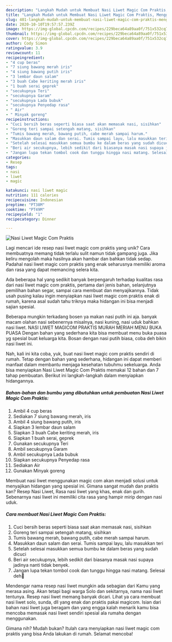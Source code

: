 ```yaml
---
description: "Langkah Mudah untuk Membuat Nasi Liwet Magic Com Praktis, Menggugah Selera"
title: "Langkah Mudah untuk Membuat Nasi Liwet Magic Com Praktis, Menggugah Selera"
slug: 401-langkah-mudah-untuk-membuat-nasi-liwet-magic-com-praktis-menggugah-selera
date: 2020-10-10T19:57:57.239Z
image: https://img-global.cpcdn.com/recipes/229beca64a89aa0f/751x532cq70/nasi-liwet-magic-com-praktis-foto-resep-utama.jpg
thumbnail: https://img-global.cpcdn.com/recipes/229beca64a89aa0f/751x532cq70/nasi-liwet-magic-com-praktis-foto-resep-utama.jpg
cover: https://img-global.cpcdn.com/recipes/229beca64a89aa0f/751x532cq70/nasi-liwet-magic-com-praktis-foto-resep-utama.jpg
author: Cody Simon
ratingvalue: 3.9
reviewcount: 11
recipeingredient:
- "4 cup beras"
- "7 siung bawang merah iris"
- "4 siung bawang putih iris"
- "3 lembar daun salam"
- "3 buah Cabe keriting merah iris"
- "1 buah serai geprek"
- "secukupnya Teri"
- "secukupnya Garam"
- "secukupnya Lada bubuk"
- "secukupnya Penyedap rasa"
- " Air"
- " Minyak goreng"
recipeinstructions:
- "Cuci bersih beras seperti biasa saat akan memasak nasi, sisihkan"
- "Goreng teri sampai setengah matang, sisihkan"
- "Tumis bawang merah, bawang putih, cabe merah sampai harum."
- "Masukkan daun salam dan serai. Tumis sampai layu, lalu masukkan teri"
- "Setelah selesai masukkan semua bumbu ke dalam beras yang sudah dicuci"
- "Beri air secukupnya, lebih sedikit dari biasanya masak nasi supaya jadinya nanti tidak benyek."
- "Jangan lupa tekan tombol cook dan tunggu hingga nasi matang. Selesai deh🤭"
categories:
- Resep
tags:
- nasi
- liwet
- magic

katakunci: nasi liwet magic 
nutrition: 111 calories
recipecuisine: Indonesian
preptime: "PT38M"
cooktime: "PT49M"
recipeyield: "1"
recipecategory: Dinner

---
```



![Nasi Liwet Magic Com Praktis](https://img-global.cpcdn.com/recipes/229beca64a89aa0f/751x532cq70/nasi-liwet-magic-com-praktis-foto-resep-utama.jpg)

Lagi mencari ide resep nasi liwet magic com praktis yang unik? Cara membuatnya memang tidak terlalu sulit namun tidak gampang juga. Jika keliru mengolah maka hasilnya akan hambar dan bahkan tidak sedap. Padahal nasi liwet magic com praktis yang enak seharusnya memiliki aroma dan rasa yang dapat memancing selera kita.

Ada beberapa hal yang sedikit banyak berpengaruh terhadap kualitas rasa dari nasi liwet magic com praktis, pertama dari jenis bahan, selanjutnya pemilihan bahan segar, sampai cara membuat dan menyajikannya. Tidak usah pusing kalau ingin menyiapkan nasi liwet magic com praktis enak di rumah, karena asal sudah tahu triknya maka hidangan ini bisa menjadi sajian spesial.

Beberapa mungkin terkadang bosen ya makan nasi putih ini aja. banyak macam olahan nasi sebenernya misalnya, nasi kuning, nasi uduk bahkan nasi liwet. NASI LIWET MAGICOM PRAKTIS MURAH MERIAH MENU BUKA PUASA Dengan bahan yang sederhana kita bisa membuat menu buka puasa yg spesial buat keluarga kita. Bosan dengan nasi putih biasa, coba deh bikin nasi liwet ini.


Nah, kali ini kita coba, yuk, buat nasi liwet magic com praktis sendiri di rumah. Tetap dengan bahan yang sederhana, hidangan ini dapat memberi manfaat dalam membantu menjaga kesehatan tubuhmu sekeluarga. Anda bisa menyiapkan Nasi Liwet Magic Com Praktis memakai 12 bahan dan 7 tahap pembuatan. Berikut ini langkah-langkah dalam menyiapkan hidangannya.

<!--inarticleads1-->

##### Bahan-bahan dan bumbu yang dibutuhkan untuk pembuatan Nasi Liwet Magic Com Praktis:

1. Ambil 4 cup beras
1. Sediakan 7 siung bawang merah, iris
1. Ambil 4 siung bawang putih, iris
1. Siapkan 3 lembar daun salam
1. Siapkan 3 buah Cabe keriting merah, iris
1. Siapkan 1 buah serai, geprek
1. Gunakan secukupnya Teri
1. Ambil secukupnya Garam
1. Ambil secukupnya Lada bubuk
1. Siapkan secukupnya Penyedap rasa
1. Sediakan  Air
1. Gunakan  Minyak goreng


Membuat nasi liwet menggunakan magic com akan menjadi solusi untuk menyajikan hidangan yang spesial ini. Gimana sangat mudah dan praktis kan? Resep Nasi Liwet, Rasa nasi liwet yang khas, enak dan gurih. Sebenarnya nasi liwet ini memiliki cita rasa yang hampir mirip dengan nasi uduk. 

<!--inarticleads2-->

##### Cara membuat Nasi Liwet Magic Com Praktis:

1. Cuci bersih beras seperti biasa saat akan memasak nasi, sisihkan
1. Goreng teri sampai setengah matang, sisihkan
1. Tumis bawang merah, bawang putih, cabe merah sampai harum.
1. Masukkan daun salam dan serai. Tumis sampai layu, lalu masukkan teri
1. Setelah selesai masukkan semua bumbu ke dalam beras yang sudah dicuci
1. Beri air secukupnya, lebih sedikit dari biasanya masak nasi supaya jadinya nanti tidak benyek.
1. Jangan lupa tekan tombol cook dan tunggu hingga nasi matang. Selesai deh🤭


Mendengar nama resep nasi liwet mungkin ada sebagian dari Kamu yang merasa asing. Akan tetapi bagi warga Solo dan sekitarnya, nama nasi liwet tentunya. Resep nasi liwet memang banyak dicari. Lihat ya cara membuat nasi liwet solo, sunda, dll yang enak dan praktis pakai magicom. Isian dari bahan nasi liwet juga beragam dan yang engga kalah menarik kamu bisa mencoba memasak nasi liwet sendiri spesial ala rumaha dengan menggunakan. 

Gimana nih? Mudah bukan? Itulah cara menyiapkan nasi liwet magic com praktis yang bisa Anda lakukan di rumah. Selamat mencoba!
